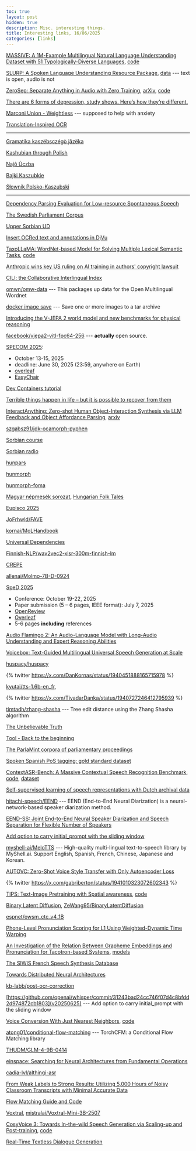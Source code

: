 ```yaml
---
toc: true
layout: post
hidden: true
description: Misc. interesting things.
title: Interesting links, 16/06/2025
categories: [links]
---
```


[MASSIVE: A 1M-Example Multilingual Natural Language Understanding Dataset with 51 Typologically-Diverse Languages](https://arxiv.org/abs/2204.08582),
[code](https://github.com/alexa/massive)

[SLURP: A Spoken Language Understanding Resource Package](https://arxiv.org/abs/2011.13205),
[data](https://github.com/pswietojanski/slurp) --- text is open, audio is not

[ZeroSep: Separate Anything in Audio with Zero Training](https://wikichao.github.io/ZeroSep/),
[arXiv](https://arxiv.org/abs/2505.23625),
[code](https://github.com/WikiChao/ZeroSep)

[There are 6 forms of depression, study shows. Here’s how they’re different.](https://www.nationalgeographic.com/science/article/six-subtypes-depression-brain-imaging)

[Marconi Union - Weightless](https://www.youtube.com/watch?v=UfcAVejslrU) --- supposed to help with anxiety

[Translation-Inspired OCR](https://ieeexplore.ieee.org/document/6065528)

---

[Gramatika kaszëbsczégò jãzëka](http://skarbnicakaszubska.pl/wp-content/uploads/2018/04/GRAMATYKA-hiperlacza.pdf)

[Kashubian through Polish](https://thedomcio.github.io/WonderfulPolishLanguage/#kashubian-kaszubski)

[Najô Ùczba](http://skarbnicakaszubska.pl/najo-uczba/)

[Bajki Kaszubkie](http://www.akademiabajkikaszubskiej.pl/bajki)

[Słownik Polsko-Kaszubski](http://skarbnicakaszubska.pl/wp-content/uploads/2016/11/Slownik_1-1.pdf)

---

[Dependency Parsing Evaluation for Low-resource Spontaneous Speech](https://aclanthology.org/2021.adaptnlp-1.16/)

[The Swedish Parliament Corpus](https://github.com/swerik-project/the-swedish-parliament-corpus)

[Upper Sorbian UD](https://github.com/UniversalDependencies/UD_Upper_Sorbian-UFAL)

[Insert OCRed text and annotations in DjVu](http://www.ub-filosofie.ro/~solcan/wt/gnu/d/hdjv.html)

[TaxoLLaMA: WordNet-based Model for Solving Multiple Lexical Semantic Tasks](https://arxiv.org/abs/2403.09207),
[code](https://github.com/VityaVitalich/TaxoLLaMA)

[Anthropic wins key US ruling on AI training in authors' copyright lawsuit](https://www.reuters.com/legal/litigation/anthropic-wins-key-ruling-ai-authors-copyright-lawsuit-2025-06-24/)

[CILI: the Collaborative Interlingual Index](https://aclanthology.org/2016.gwc-1.9/)

[omwn/omw-data](https://github.com/omwn/omw-data) --- This packages up data for the Open Multilingual Wordnet

[docker image save](https://docs.docker.com/reference/cli/docker/image/save/) --- Save one or more images to a tar archive

[Introducing the V-JEPA 2 world model and new benchmarks for physical reasoning](https://ai.meta.com/blog/v-jepa-2-world-model-benchmarks/)

[facebook/vjepa2-vitl-fpc64-256](https://huggingface.co/facebook/vjepa2-vitl-fpc64-256) --- **actually** open source.

[SPECOM 2025](https://specom.inf.u-szeged.hu/):
- October 13-15, 2025
- deadline: June 30, 2025 (23:59, anywhere on Earth)
- [overleaf](https://www.overleaf.com/latex/templates/springer-lecture-notes-in-computer-science/kzwwpvhwnvfj#.WuA4JS5uZpi)
- [EasyChair](https://easychair.org/conferences/?conf=specom2025)

[Dev Containers tutorial](https://code.visualstudio.com/docs/devcontainers/tutorial)

[Terrible things happen in life – but it is possible to recover from them](https://www.theguardian.com/lifeandstyle/2025/jun/16/better-life-trauma-healing)

[InteractAnything: Zero-shot Human Object-Interaction Synthesis via LLM Feedback and Object Affordance Parsing](https://jinluzhang.site/projects/interactanything/),
[arxiv](https://arxiv.org/abs/2505.24315)

[szgabsz91/jdk-ocamorph-pyphen](https://github.com/szgabsz91/jdk-ocamorph-pyphen)

[Sorbian course](https://sprachkurs.sorbischlernen.de/)

[Sorbian radio](https://www.rbb-online.de/radio/sorbisches_programm/beitragsarchiv-audiothek/sorbische-sendungen-nachhoeren-serbske-wuscelanja-sluchas.html)

[hunpars](http://mokk.bme.hu/resources/hunpars/)

[hunmorph](http://mokk.bme.hu/resources/hunmorph/)

[hunmorph-foma](https://github.com/r0ller/hunmorph-foma)

[Magyar népmesék sorozat](https://www.youtube.com/playlist?list=PLpshJy6oyjM9fD2YtXafkvuSCkkprffuO),
[Hungarian Folk Tales](https://www.youtube.com/@HungarianFolkTales/videos)

[Eupisco 2025](https://eusipco2025.org/)

[JoFrhwld/FAVE](https://github.com/JoFrhwld/FAVE)

[kornai/MoLHandbook](https://github.com/kornai/MoLHandbook)

[Universal Dependencies](https://direct.mit.edu/coli/article/47/2/255/98516/Universal-Dependencies)

[Finnish-NLP/wav2vec2-xlsr-300m-finnish-lm](https://huggingface.co/Finnish-NLP/wav2vec2-xlsr-300m-finnish-lm)

[CREPE](https://github.com/marl/crepe)

[allenai/Molmo-7B-D-0924](https://huggingface.co/allenai/Molmo-7B-D-0924)

[SpeD 2025](https://sped.pub.ro/)
- Conference: October 19-22, 2025
- Paper submission (5 – 6 pages, IEEE format): July 7, 2025
- [OpenReview](https://openreview.net/group?id=IEEE.org/SpeD/2025/Conference)
- [Overleaf](https://www.overleaf.com/gallery/tagged/ieee-official)
- 5-6 pages **including** references

[Audio Flamingo 2: An Audio-Language Model with Long-Audio Understanding and Expert Reasoning Abilities](https://arxiv.org/abs/2503.03983)

[Voicebox: Text-Guided Multilingual Universal Speech Generation at Scale](https://voicebox.metademolab.com/)

[huspacy/huspacy](https://github.com/huspacy/huspacy)

{% twitter https://x.com/DanKornas/status/1940451888165715978 %}

[kyutai/tts-1.6b-en_fr](https://huggingface.co/kyutai/tts-1.6b-en_fr),

{% twitter https://x.com/TivadarDanka/status/1940727246412795939 %}

[timtadh/zhang-shasha](https://github.com/timtadh/zhang-shasha) --- Tree edit distance using the Zhang Shasha algorithm

[The Unbelievable Truth](https://www.bennewsam.co.uk/TUTT.shtml)

[Tool - Back to the beginning](https://www.youtube.com/watch?v=M-NTrVJzQGI)

[The ParlaMint corpora of parliamentary proceedings](https://link.springer.com/article/10.1007/s10579-021-09574-0)

[Spoken Spanish PoS tagging: gold standard dataset](https://link.springer.com/article/10.1007/s10579-024-09751-x)

[ContextASR-Bench: A Massive Contextual Speech Recognition Benchmark](https://arxiv.org/abs/2507.05727),
[code](https://github.com/MrSupW/ContextASR-Bench),
[dataset](https://huggingface.co/datasets/MrSupW/ContextASR-Bench)

[Self-supervised learning of speech representations with Dutch archival data](https://arxiv.org/abs/2507.04554)

[hitachi-speech/EEND](https://github.com/hitachi-speech/EEND) --- EEND (End-to-End Neural Diarization) is a neural-network-based speaker diarization method.

[EEND-SS: Joint End-to-End Neural Speaker Diarization and Speech Separation for Flexible Number of Speakers](https://arxiv.org/abs/2203.17068)

[Add option to carry initial_prompt with the sliding window](https://github.com/openai/whisper/pull/2343)

[myshell-ai/MeloTTS](https://github.com/myshell-ai/MeloTTS) --- High-quality multi-lingual text-to-speech library by MyShell.ai. Support English, Spanish, French, Chinese, Japanese and Korean.

[AUTOVC: Zero-Shot Voice Style Transfer with Only Autoencoder Loss](https://arxiv.org/abs/1905.05879)

{% twitter https://x.com/gabriberton/status/1941010323072602343 %}

[TIPS: Text-Image Pretraining with Spatial awareness](https://arxiv.org/abs/2410.16512),
[code](https://github.com/google-deepmind/tips)

[Binary Latent Diffusion](https://arxiv.org/abs/2304.04820),
[ZeWang95/BinaryLatentDiffusion](https://github.com/ZeWang95/BinaryLatentDiffusion)

[espnet/owsm_ctc_v4_1B](https://huggingface.co/espnet/owsm_ctc_v4_1B)

[Phone-Level Pronunciation Scoring for L1 Using Weighted-Dynamic Time Warping](https://ieeexplore.ieee.org/abstract/document/10023182)

[An Investigation of the Relation Between Grapheme Embeddings and Pronunciation for Tacotron-based Systems](https://arxiv.org/abs/2010.10694),
[models](https://zenodo.org/records/6534268#.Ynn90C8RppQ)

[The SIWIS French Speech Synthesis Database](https://datashare.ed.ac.uk/handle/10283/2353)

[Towards Distributed Neural Architectures](https://arxiv.org/abs/2506.22389)

[kb-labb/post-ocr-correction](https://github.com/kb-labb/post-ocr-correction)

[https://github.com/openai/whisper/commit/31243bad24cc746f07d4c8bfdd2d974872cb1803](v20250625) --- Add option to carry initial_prompt with the sliding window

[Voice Conversion With Just Nearest Neighbors](https://www.isca-archive.org/interspeech_2023/baas23_interspeech.html),
[code](https://github.com/bshall/knn-vc)

[atong01/conditional-flow-matching](https://github.com/atong01/conditional-flow-matching) --- TorchCFM: a Conditional Flow Matching library

[THUDM/GLM-4-9B-0414](https://huggingface.co/THUDM/GLM-4-9B-0414)

[einspace: Searching for Neural Architectures from Fundamental Operations](https://proceedings.neurips.cc/paper_files/paper/2024/hash/0382cb76309820f71c6eacd47b36ce71-Abstract-Conference.html)

[cadia-lvl/althingi-asr](https://github.com/cadia-lvl/althingi-asr)

[From Weak Labels to Strong Results: Utilizing 5,000 Hours of Noisy Classroom Transcripts with Minimal Accurate Data](https://arxiv.org/abs/2505.17088)

[Flow Matching Guide and Code](https://arxiv.org/abs/2412.06264)

[Voxtral](https://arxiv.org/abs/2507.13264),
[mistralai/Voxtral-Mini-3B-2507](https://huggingface.co/mistralai/Voxtral-Mini-3B-2507)

[CosyVoice 3: Towards In-the-wild Speech Generation via Scaling-up and Post-training](https://arxiv.org/abs/2505.17589),
[code](https://github.com/FunAudioLLM/CosyVoice)

[Real-Time Textless Dialogue Generation](https://arxiv.org/abs/2501.04877)

